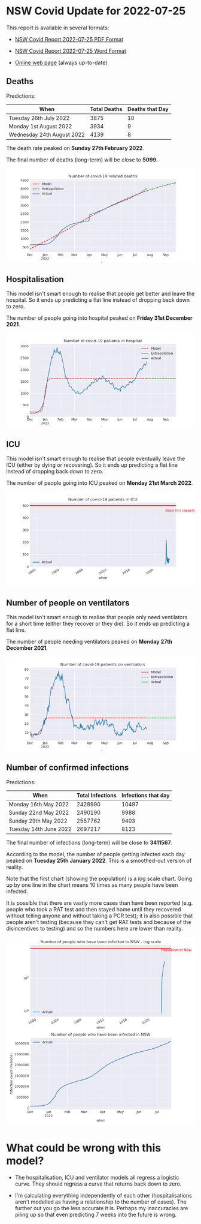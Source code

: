 # NSW Covid Update for 2022-07-25

This report is available in several formats:

- [NSW Covid Report 2022-07-25 PDF Format](https://github.com/solresol/yet-another-pandemic-prediction/raw/main/output/2022-07-25/nsw-covid-report-2022-07-25.pdf)

- [NSW Covid Report 2022-07-25 Word Format](https://github.com/solresol/yet-another-pandemic-prediction/raw/main/output/2022-07-25/nsw-covid-report-2022-07-25.docx)

- [Online web page](https://github.com/solresol/yet-another-pandemic-prediction/tree/main/output/README.md) (always up-to-date)

## Deaths

Predictions:

| When | Total Deaths | Deaths that Day |
| ---- | ------------ | --------------- |
| Tuesday 26th July 2022 | 3875 | 10 |
| Monday 1st August 2022 | 3934 | 9 |
| Wednesday 24th August 2022 | 4139 | 8 |

The death rate peaked on **Sunday 27th February 2022**.

The final number of deaths (long-term) will
be close to **5099**.

![](2022-07-25/deaths.png)



## Hospitalisation

This model isn't smart enough to realise that people get better and leave the hospital.
So it ends up predicting a flat line instead of dropping back down to zero.

The number of people going into hospital peaked on **Friday 31st December 2021**.

![](2022-07-25/hospitalisation.png)

## ICU

This model isn't smart enough to realise that people eventually leave the ICU
(either by dying or recovering).
So it ends up predicting a flat line instead of dropping back down to zero.

The number of people going into ICU peaked on **Monday 21st March 2022**.

![](2022-07-25/icu.png)

## Number of people on ventilators

This model isn't smart enough to realise that people only need ventilators for
a short time (either they recover or they die). So it ends up predicting a flat line.

The number of people needing ventilators peaked on **Monday 27th December 2021**.

![](2022-07-25/ventilators.png)

## Number of confirmed infections

Predictions:

| When | Total Infections | Infections that day |
| ---- | ------------ | --------------- |
| Monday 16th May 2022 | 2428990 | 10497 |
| Sunday 22nd May 2022 | 2490190 | 9988 |
| Sunday 29th May 2022 | 2557762 | 9403 |
| Tuesday 14th June 2022 | 2697217 | 8123 |

The final number of infections (long-term) will
be close to **3411567**.


According to the model, the number of people getting infected each day peaked on **Tuesday 25th January 2022**. This is a smoothed-out version of reality.

Note that the first chart (showing the population) is a *log* scale chart. Going up by one line in the chart means 10 times as many people have been infected. 

It is possible that there are vastly more cases than have been
reported (e.g. people who took a RAT test and then stayed home until
they recovered without telling anyone and without taking a PCR test);
it is also possible that people aren't testing (because they can't get
RAT tests and because of the disincentives to testing) and so the
numbers here are lower than reality.


![](2022-07-25/infection.png)



# What could be wrong with this model?

- The hospitalisation, ICU and ventilator models all regress a logistic curve. They
should regress a curve that returns back down to zero.

- I'm calculating everything independently of each other (hospitalisations aren't modelled as having a relationship to the number of cases). The further out you go the less accurate it is. Perhaps my inaccuracies are piling up so that even predicting 7 weeks into the future is wrong.


